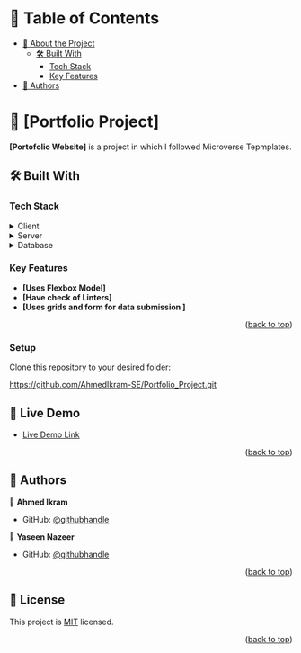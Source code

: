 <a name="readme-top"></a>


# 📗 Table of Contents

- [📖 About the Project](#about-project)
  - [🛠 Built With](#built-with)
    - [Tech Stack](#tech-stack)
    - [Key Features](#key-features) 
- [👥 Authors](#authors)

<!-- PROJECT DESCRIPTION -->

# 📖 [Portfolio Project] <a name="about-project"></a>


**[Portofolio Website]** is a project in which I followed Microverse Tepmplates.

## 🛠 Built With <a name="built-with"></a>

### Tech Stack <a name="tech-stack"></a>


<details>
  <summary>Client</summary>
  <ul>
    <li>HTML 5</li>
    <li>CSS</li>
  </ul>
</details>

<details>
  <summary>Server</summary>
  <ul>
    <li>N/A</li>
  </ul>
</details>

<details>
<summary>Database</summary>
  <ul>
    <li>N/A</li>
  </ul>
</details>

<!-- Features -->

### Key Features <a name="key-features"></a>


- **[Uses Flexbox Model]**
- **[Have check of Linters]**
- **[Uses grids and form for data submission ]**

<p align="right">(<a href="#readme-top">back to top</a>)</p>


### Setup

Clone this repository to your desired folder:

https://github.com/AhmedIkram-SE/Portfolio_Project.git

<!-- AUTHORS -->

<!-- LIVE DEMO -->

## 🚀 Live Demo <a name="live-demo"></a>

- [Live Demo Link](https://ahmedikram-se.github.io/Portfolio_Project/)

<p align="right">(<a href="#readme-top">back to top</a>)</p>

## 👥 Authors <a name="authors"></a>


👤 **Ahmed Ikram**

- GitHub: [@githubhandle](https://github.com/AhmedIkram-SE)

👤 **Yaseen Nazeer**

- GitHub: [@githubhandle](https://github.com/httpsyaseen)

<p align="right">(<a href="#readme-top">back to top</a>)</p>


## 📝 License <a name="license"></a>

This project is [MIT](./LICENSE.md) licensed.

<p align="right">(<a href="#readme-top">back to top</a>)</p>


